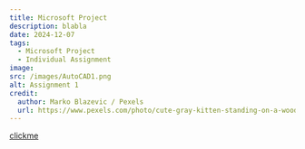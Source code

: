 ```yaml
---
title: Microsoft Project
description: blabla
date: 2024-12-07
tags:
  - Microsoft Project
  - Individual Assignment
image:
src: /images/AutoCAD1.png
alt: Assignment 1
credit:
  author: Marko Blazevic / Pexels
  url: https://www.pexels.com/photo/cute-gray-kitten-standing-on-a-wooden-flooring-774731/
---
```


[clickme](https://github.com/EnyiLiew/my-web)
